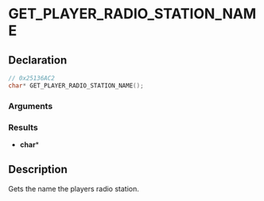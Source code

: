 # GET_PLAYER_RADIO_STATION_NAME

## Declaration
```cpp
// 0x25136AC2
char* GET_PLAYER_RADIO_STATION_NAME();
```

### Arguments

### Results
- **char***

## Description
Gets the name the players radio station.